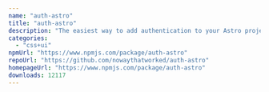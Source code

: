 ```yaml
---
name: "auth-astro"
title: "auth-astro"
description: "The easiest way to add authentication to your Astro project!"
categories:
  - "css+ui"
npmUrl: "https://www.npmjs.com/package/auth-astro"
repoUrl: "https://github.com/nowaythatworked/auth-astro"
homepageUrl: "https://www.npmjs.com/package/auth-astro"
downloads: 12117
---
```

